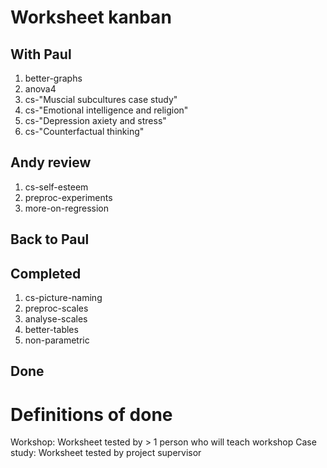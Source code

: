 # Worksheet kanban

## With Paul

1. better-graphs
1. anova4
1. cs-"Muscial subcultures case study"
1. cs-"Emotional intelligence and religion"
1. cs-"Depression axiety and stress"
1. cs-"Counterfactual thinking"

## Andy review

1. cs-self-esteem
1. preproc-experiments
1. more-on-regression

## Back to Paul

## Completed

1. cs-picture-naming
1. preproc-scales
1. analyse-scales
1. better-tables
1. non-parametric

## Done


# Definitions of done

Workshop: Worksheet tested by > 1 person who will teach workshop
Case study: Worksheet tested by project supervisor
